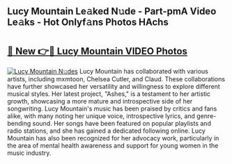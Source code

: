 ## Lucy Mountain Le𝚊ked N𝚞de - Part-pmA Video Le𝚊ks - Hot Onlyf𝚊ns Photos HAchs

# <h2><a href="http://ab56504.deff.icu/?id=Lucy+Mountain">🔗 New 👉🔴 Lucy Mountain VIDEO Photos</a></h2>

[![Lucy Mountain N𝚞des](https://i.imgur.com/rIISA9y.gif)](http://ab56504.deff.icu/?id=Lucy+Mountain)
Lucy Mountain has collaborated with various artists, including mxmtoon, Chelsea Cutler, and Claud. These collaborations have further showcased her versatility and willingness to explore different musical styles. Her latest project, "Ashes," is a testament to her artistic growth, showcasing a more mature and introspective side of her songwriting. Lucy Mountain's music has been praised by critics and fans alike, with many noting her unique voice, introspective lyrics, and genre-bending sound. Her songs have been featured on popular playlists and radio stations, and she has gained a dedicated following online. Lucy Mountain has also been recognized for her advocacy work, particularly in the area of mental health awareness and support for young women in the music industry.
